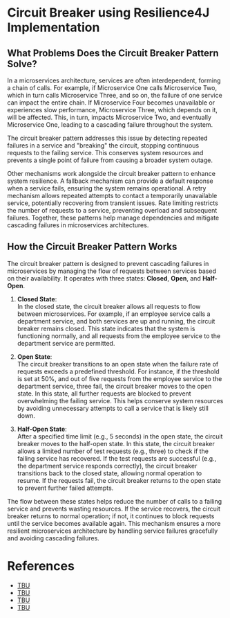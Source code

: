 # Circuit Breaker using Resilience4J Implementation

## What Problems Does the Circuit Breaker Pattern Solve?

In a microservices architecture, services are often interdependent, forming a chain of calls. For example, if Microservice One calls Microservice Two, which in turn calls Microservice Three, and so on, the failure of one service can impact the entire chain. If Microservice Four becomes unavailable or experiences slow performance, Microservice Three, which depends on it, will be affected. This, in turn, impacts Microservice Two, and eventually Microservice One, leading to a cascading failure throughout the system.

The circuit breaker pattern addresses this issue by detecting repeated failures in a service and "breaking" the circuit, stopping continuous requests to the failing service. This conserves system resources and prevents a single point of failure from causing a broader system outage.

Other mechanisms work alongside the circuit breaker pattern to enhance system resilience. A fallback mechanism can provide a default response when a service fails, ensuring the system remains operational. A retry mechanism allows repeated attempts to contact a temporarily unavailable service, potentially recovering from transient issues. Rate limiting restricts the number of requests to a service, preventing overload and subsequent failures. Together, these patterns help manage dependencies and mitigate cascading failures in microservices architectures.

## How the Circuit Breaker Pattern Works

The circuit breaker pattern is designed to prevent cascading failures in microservices by managing the flow of requests between services based on their availability. It operates with three states: **Closed**, **Open**, and **Half-Open**.

1. **Closed State**:  
   In the closed state, the circuit breaker allows all requests to flow between microservices. For example, if an employee service calls a department service, and both services are up and running, the circuit breaker remains closed. This state indicates that the system is functioning normally, and all requests from the employee service to the department service are permitted.

2. **Open State**:  
   The circuit breaker transitions to an open state when the failure rate of requests exceeds a predefined threshold. For instance, if the threshold is set at 50%, and out of five requests from the employee service to the department service, three fail, the circuit breaker moves to the open state. In this state, all further requests are blocked to prevent overwhelming the failing service. This helps conserve system resources by avoiding unnecessary attempts to call a service that is likely still down.

3. **Half-Open State**:  
   After a specified time limit (e.g., 5 seconds) in the open state, the circuit breaker moves to the half-open state. In this state, the circuit breaker allows a limited number of test requests (e.g., three) to check if the failing service has recovered. If the test requests are successful (e.g., the department service responds correctly), the circuit breaker transitions back to the closed state, allowing normal operation to resume. If the requests fail, the circuit breaker returns to the open state to prevent further failed attempts.

The flow between these states helps reduce the number of calls to a failing service and prevents wasting resources. If the service recovers, the circuit breaker returns to normal operation; if not, it continues to block requests until the service becomes available again. This mechanism ensures a more resilient microservices architecture by handling service failures gracefully and avoiding cascading failures.

# References
- [TBU](https://spring.io/projects/spring-cloud-circuitbreaker)
- [TBU](https://resilience4j.readme.io/)
- [TBU](https://resilience4j.readme.io/docs/circuitbreaker)
- [TBU](https://resilience4j.readme.io/docs/retry)
